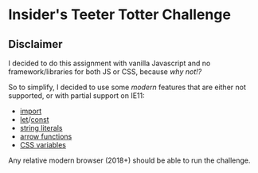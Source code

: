 # Insider's Teeter Totter Challenge


## Disclaimer


I decided to do this assignment with vanilla Javascript and no framework/libraries for both JS or CSS, because _why not!?_

So to simplify, I decided to use some _modern_ features that are either not supported, or with partial support on IE11:
- [import](https://caniuse.com/?search=import)
- [let](https://caniuse.com/let)/[const](https://caniuse.com/const)
- [string literals](https://caniuse.com/template-literals)
- [arrow functions](https://caniuse.com/arrow-functions)
- [CSS variables](https://caniuse.com/css-env-function)

Any relative modern browser (2018+) should be able to run the challenge. 
